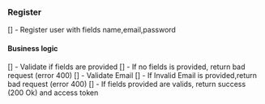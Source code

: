 ### Register
[] - Register user with fields name,email,password
 

#### Business logic
[] - Validate if fields are provided
[] - If no fields is provided, return bad request (error 400)
[] - Validate Email
[] - If Invalid Email is provided,return bad request (error 400)
[] - If fields provided are valids, return success (200 Ok) and access token